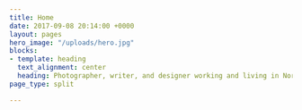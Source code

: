 ```yaml
---
title: Home
date: 2017-09-08 20:14:00 +0000
layout: pages
hero_image: "/uploads/hero.jpg"
blocks:
- template: heading
  text_alignment: center
  heading: Photographer, writer, and designer working and living in Northern California.
page_type: split

---
```

